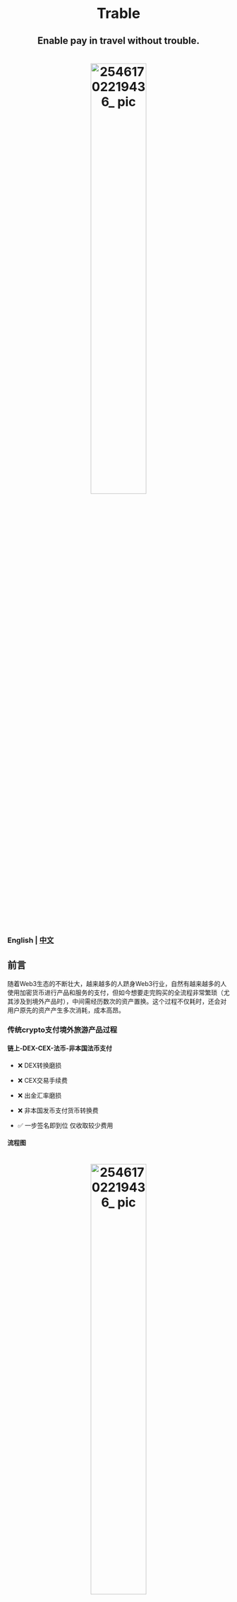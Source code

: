 <h1 align="center">
  <span style="font-size: 32px;">Trable</span>
</h1>

<h2 align="center">
  Enable pay in travel without trouble.
</h2>


<h1 align="center">
  <img src="https://github.com/Web3-Club/Trable/assets/76860915/7e5a55f1-1486-4de6-a28e-7080e046f19d" alt="25461702219436_ pic" style="width: 50%; display: block; margin: 0 auto;">
</h1>

### English | [中文](https://github.com/Web3-Club/Trable/blob/main/docs/README_CN.md)


## 前言


随着Web3生态的不断壮大，越来越多的人跻身Web3行业，自然有越来越多的人使用加密货币进行产品和服务的支付，但如今想要走完购买的全流程非常繁琐（尤其涉及到境外产品时），中间需经历数次的资产置换。这个过程不仅耗时，还会对用户原先的资产产生多次消耗，成本高昂。

### 传统crypto支付境外旅游产品过程

#### 链上-DEX-CEX-法币-非本国法币支付


- ❌ DEX转换磨损
   
- ❌ CEX交易手续费  
   
- ❌ 出金汇率磨损
  
- ❌ 非本国发币支付货币转换费

- ✅ 一步签名即到位 仅收取较少费用

#### 流程图

<h1 align="center">
  <img src="https://github.com/Web3-Club/Trable/assets/76860915/b89cd0bd-34f7-404d-b0de-8ff321357266" alt="25461702219436_ pic" style="width: 50%; display: block; margin: 0 auto;">
</h1>


  
</h3>

对此我们的项目提出解决方案，优化资产转换流程，提升用户在Web3的体验。并且后疫情时代，旅游业蓬勃发展，Trable进入这个庞大的市场，旨在提供独特的价值主张。



### 项目介绍｜Project Introduction

Trable是一款针对加密货币支付的境外旅游产品Dapp应用。

此应用通过集成Uniswap V4 等技术，依靠Polkadot生态中的Acala、Moonbean平台,有效地简化了用户使用加密货币订购境外旅游产品的流程，缩减消费者的所需时间 及降低DEX/CEX货币转换的成本。

用户仅需选择所需的支付加密货币并完成签名，即可轻松在本Dapp预订境外旅游产品。我们解决了个人外汇额度限制和支付工具不足的问题，提供了必要的法币支付支持。同时，我们在链上实时监控资金流向，确保资金安全。在整个过程中，只会收取一次手续费，为用户的订购体验提供全面保障。

---

Trable is an overseas travel product Dapp application for cryptocurrency payment.

This application integrates Uniswap V4 and other technologies and relies on the Acala and Moonbean platforms in the Polkadot ecosystem to effectively simplify the process for users to order overseas travel products using cryptocurrency, shorten the time required for consumers and reduce the cost of DEX/CEX currency conversion. .

Users only need to select the required payment password and complete the signature to easily book overseas travel products on this Dapp. We have solved the problems of personal foreign exchange limit limits and insufficient payment tools, and provided necessary legal currency payment support. At the same time, we monitor the flow of funds in real time on the chain to ensure the safety of funds. During the entire process, only one handling fee will be charged, providing comprehensive protection for users’ ordering experience.

<br>

### 基本技术架构｜Basic technical architecture

#### Uniswap V4

在Uniswap V3中，给每个流动性资金池部署单独的合约，这样创建资金池和执行多池兑换的成本更高。

Uniswap V4将所有资金池都存储在一个合约中，从而节省了大量的燃料成本，因为兑换将不再需要在不同的合约中的资金池之间转移代币。

In Uniswap V3, each liquidity pool is deployed with its own individual contract, resulting in higher costs for creating pools and executing multi-pool exchanges.

Uniswap V4 consolidates all liquidity pools into a single contract, thereby saving significant gas costs. This is because exchanges will no longer require the transfer of tokens between pools in different contracts.

<img width="320" alt="截屏2023-12-18 下午4 25 48" src="https://github.com/Web3-Club/Trable/assets/76860915/1c5708e4-c08d-4a94-a190-9f49646b0f2b">




#### Solidity


### Key Dapp Features

#### Support for fiat currency payments（支持法币支付）

确保旅游产品跨境crypto直接支付的便利性

#### Fast transactions anytime, anywhere（随时随地、快速交易）

简化虚拟货币转移过程（多链资产转换）

#### Save time and effort, lower loss（省时省力、更低损耗）

结合Uniswap V4 降低多种token的swap成本，减少不必要的原始资产的转换和支付磨损

#### No need to consider personal foreign exchange restrictions（无需考虑个人外汇限制）

不受传统银行外汇限额的影响，更流畅的旅行体验

### Project demo





## 测试

项目包含了针对合约功能的测试用例，确保了各项功能的正确性和安全性。

## 队员信息

GitHub:
[@yanboishere](https://github.com/yanboishere)
[@s7iter](https://github.com/s7iter)
[@Jerry](https://github.com/Web3-Jerry)

WeChat:
@ZZJZZJ9248

## Contect

[![Twitter](https://img.shields.io/badge/@YanboOfficial-1DA1F2?style=for-the-badge&logo=twitter&logoColor=white)](https://twitter.com/YanboOfficial)
[![Telegram](https://img.shields.io/badge/@YanboWang-2CA5E0?style=for-the-badge&logo=telegram&logoColor=white)](https://t.me/yanbowang)
[![Mail](https://img.shields.io/badge/yanbotravelaroundworld@gmail.com-0078D4?style=for-the-badge&logo=microsoft-outlook&logoColor=white)](mailto:yanbotravelaroundworld@gmail.com)

